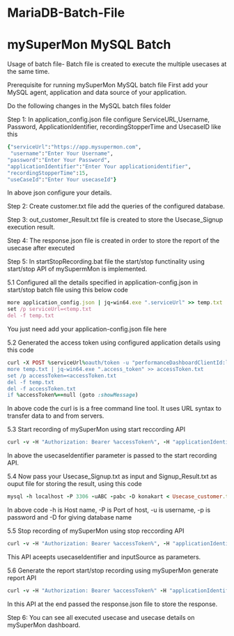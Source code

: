 # MariaDB-Batch-File
# mySuperMon MySQL Batch 
Usage of batch file-
Batch file is created to execute the multiple usecases at the same time. 

Prerequisite for running  mySuperMon MySQL batch file
First add your MySQL agent, application and data source of your application.

Do the following changes in the MySQL batch files folder

Step 1: In application_config.json file configure ServiceURL,Username, Password, ApplicationIdentifier, recordingStopperTime and UsecaseID like this
```ruby
{"serviceUrl":"https://app.mysupermon.com",
 "username":"Enter Your Username", 
"password":"Enter Your Password", 
"applicationIdentifier":"Enter Your applicationidentifier", 
"recordingStopperTime":15,
"useCaseId":"Enter Your usecaseId"}
```

In above json configure your details. 
 
Step 2: Create customer.txt file add the queries of the configured database.

Step 3: out_customer_Result.txt file is created to store the Usecase_Signup execution result.

Step 4: The response.json file is created in order to store the report of the usecase after executed

Step 5: In startStopRecording.bat file the start/stop functinality using start/stop API of mySupermMon is implemented.

5.1 Configured all the details specified in application-config.json in start/stop batch file using this below code
```ruby
more application_config.json | jq-win64.exe ".serviceUrl" >> temp.txt
set /p serviceUrl=<temp.txt
del -f temp.txt
```
You just need add your application-config.json file here

5.2 Generated the access token using configured application details using this code
```ruby
curl -X POST %serviceUrl%oauth/token -u "performanceDashboardClientId:ljknsqy9tp6123" -d "grant_type=password" -d "username=%username%" -d "password=%password%" >> temp.txt
more temp.txt | jq-win64.exe ".access_token" >> accessToken.txt
set /p accessToken=<accessToken.txt
del -f temp.txt
del -f accessToken.txt
if %accessToken%==null (goto :showMessage)
```
In above code the curl is is a free command line tool. It uses URL syntax to transfer data to and from servers.

5.3 Start recording of mySuperMon using start reccording API 
```ruby
curl -v -H "Authorization: Bearer %accessToken%", -H "applicationIdentifier:%applicationIdentifier%" -X GET %serviceUrl%devaten/data/startRecording?usecaseIdentifier="Signup"
```
In above the usecaseIdentifier parameter is passed to the start recording API. 


5.4 Now pass your Usecase_Signup.txt as input and Signup_Result.txt as ouput file for storing the result, using this code
```ruby
mysql -h localhost -P 3306 -uABC -pabc -D konakart < Usecase_customer.txt > Customer_Usecase_Result.txt
```
In above code -h is Host name, -P is Port of host, -u is username, -p is password and -D for giving database name

5.5 Stop recording of mySuperMon using stop reccording API 
```ruby
curl -v -H "Authorization: Bearer %accessToken%", -H "applicationIdentifier:%applicationIdentifier%" -X GET %serviceUrl%devaten/data/stopRecording?usecaseIdentifier="Signup&inputSource=batFile"
```

This API aceepts usecaseIdentifier and inputSource as parameters.

5.6 Generate the report start/stop recording using mySuperMon generate report API 
```ruby
curl -v -H "Authorization: Bearer %accessToken%" -H "applicationIdentifier:%applicationIdentifier%" -X GET %serviceUrl%devaten/data/generateReport >> response.json
 ```
In this API at the end passed the response.json file to store the response.

Step 6: You can see all executed usecase and usecase details on mySuperMon dashboard.





 
 

 
